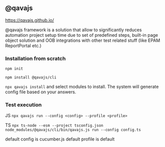 ## @qavajs

https://qavajs.github.io/

@qavajs framework is a solution that allow to significantly reduces automation project setup time due to set of predefined steps, built-in page object solution and OOB integrations with other test related stuff (like EPAM ReportPortal etc.)

### Installation from scratch
`npm init`

`npm install @qavajs/cli`

`npx qavajs install` and select modules to install. The system will generate config file based on your answers.

### Test execution
JS `npx qavajs run --config <config> --profile <profile>`

TS `npx ts-node --esm --project tsconfig.json node_modules/@qavajs/cli/bin/qavajs.js run --config config.ts`

default config is cucumber.js 
default profile is default
